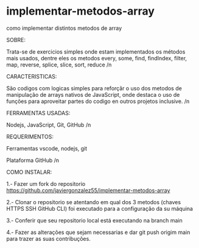 # implementar-metodos-array

como implementar distintos metodos de array

SOBRE: 

Trata-se de exercicios simples onde estam implementados os métodos mais usados, dentre eles os metodos every, some, find, findIndex, filter, map, reverse, splice, slice, sort, reduce /n

CARACTERISTICAS:

São codigos com logicas simples para reforçãr o uso dos metodos de manipulação de arrays nativos de JavaScript, onde destaca o uso de funções para aproveitar partes do codigo en outros projetos inclusive. /n

FERRAMENTAS USADAS:

Nodejs, JavaScript, Git, GitHub /n

REQUERIMENTOS:

Ferramentas vscode, nodejs, git

Plataforma GitHub /n

COMO INSTALAR:

1.- Fazer um fork do repositorio https://github.com/javiergonzalez55/implementar-metodos-array

2.- Clonar o repositorio se atentando em qual dos 3 metodos (chaves HTTPS SSH GitHub CLI) foi executado para a configuração da su máquina

3.- Conferir que seu repositorio local está executando na branch main 

4.- Fazer as alterações que sejam necessarias e dar git push origim main para trazer as suas contribuções. 
